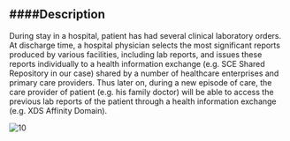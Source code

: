 ####Description
--------------
During stay in a hospital, patient has had several clinical laboratory orders. At discharge time, a hospital physician selects the most significant reports produced by various facilities, including lab reports, and issues these reports individually to a health information exchange (e.g. SCE Shared Repository in our case) shared 
by a number of healthcare enterprises and primary care providers. Thus later on, during a new episode of care, the care provider of patient (e.g. his family doctor) will be able to access the previous lab reports of the patient through a health information exchange (e.g. XDS Affinity Domain). 


![10](https://f.cloud.github.com/assets/5012182/1418068/67f3e664-3fa8-11e3-9c49-dba0c13ee7f3.PNG)
